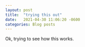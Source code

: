 ```yaml
---
layout: post
title:  "trying this out"
date:   2021-04-30 11:06:20 -0600
categories: Blog posts
---
```


Ok, trying to see how this works.
